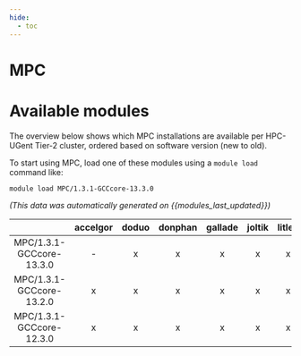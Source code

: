 ```yaml
---
hide:
  - toc
---
```


MPC
===

# Available modules


The overview below shows which MPC installations are available per HPC-UGent Tier-2 cluster, ordered based on software version (new to old).

To start using MPC, load one of these modules using a `module load` command like:

```shell
module load MPC/1.3.1-GCCcore-13.3.0
```

*(This data was automatically generated on {{modules_last_updated}})*

| |accelgor|doduo|donphan|gallade|joltik|litleo|shinx|
| :---: | :---: | :---: | :---: | :---: | :---: | :---: | :---: |
|MPC/1.3.1-GCCcore-13.3.0|-|x|x|x|x|x|x|
|MPC/1.3.1-GCCcore-13.2.0|x|x|x|x|x|x|x|
|MPC/1.3.1-GCCcore-12.3.0|x|x|x|x|x|x|x|
